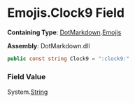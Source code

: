 # Emojis\.Clock9 Field

**Containing Type**: [DotMarkdown](../../README.md)\.[Emojis](../README.md)

**Assembly**: DotMarkdown\.dll

```csharp
public const string Clock9 = ":clock9:"
```

### Field Value

System\.[String](https://docs.microsoft.com/en-us/dotnet/api/system.string)